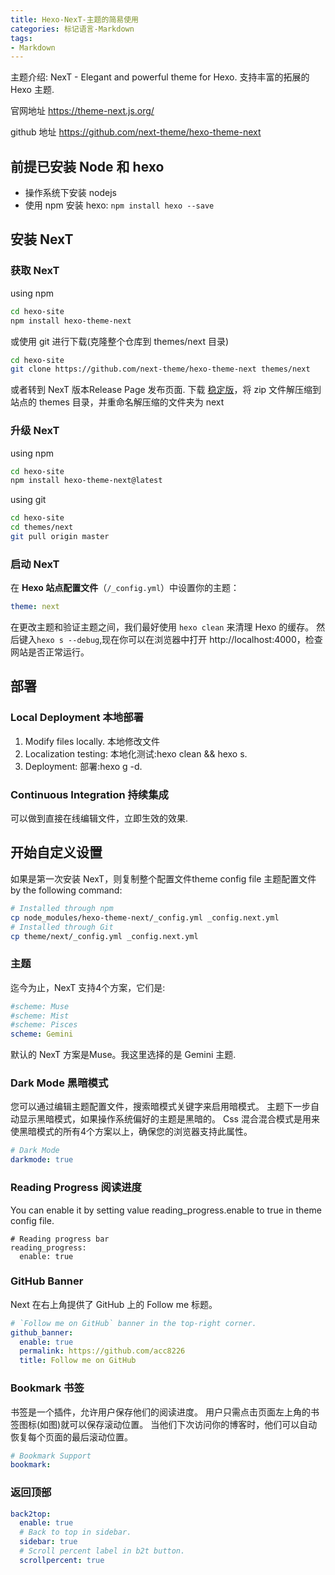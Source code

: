 ```yaml
---
title: Hexo-NexT-主题的简易使用
categories: 标记语言-Markdown
tags:
- Markdown
---
```


主题介绍:
NexT - Elegant and powerful theme for Hexo. 支持丰富的拓展的 Hexo 主题.

官网地址
<https://theme-next.js.org/>

github 地址
<https://github.com/next-theme/hexo-theme-next>

## 前提已安装 Node 和 hexo

* 操作系统下安装 nodejs
* 使用 npm 安装 hexo: `npm install hexo --save`

## 安装 NexT

### 获取 NexT

using npm

```bash
cd hexo-site
npm install hexo-theme-next
```

或使用 git 进行下载(克隆整个仓库到 themes/next 目录)

```bash
cd hexo-site
git clone https://github.com/next-theme/hexo-theme-next themes/next
```

或者转到 NexT 版本Release Page 发布页面. 下载 [稳定版](https://github.com/next-theme/hexo-theme-next/releases)，将 zip 文件解压缩到站点的 themes 目录，并重命名解压缩的文件夹为 next

### 升级 NexT

using npm

```sh
cd hexo-site
npm install hexo-theme-next@latest
```

using git

```sh
cd hexo-site
cd themes/next
git pull origin master
```

### 启动 NexT

在 **Hexo 站点配置文件**（`/_config.yml`）中设置你的主题：

```yml
theme: next
```

在更改主题和验证主题之间，我们最好使用 `hexo clean` 来清理 Hexo 的缓存。
然后键入`hexo s --debug`,现在你可以在浏览器中打开 http://localhost:4000，检查网站是否正常运行。

## 部署

### Local Deployment 本地部署

1. Modify files locally. 本地修改文件
2. Localization testing: 本地化测试:hexo clean && hexo s.
3. Deployment: 部署:hexo g -d.

### Continuous Integration 持续集成

可以做到直接在线编辑文件，立即生效的效果.

## 开始自定义设置

如果是第一次安装 NexT，则复制整个配置文件theme config file 主题配置文件 by the following command:

```sh
# Installed through npm
cp node_modules/hexo-theme-next/_config.yml _config.next.yml
# Installed through Git
cp theme/next/_config.yml _config.next.yml
```

### 主题

迄今为止，NexT 支持4个方案，它们是:

```yml
#scheme: Muse
#scheme: Mist
#scheme: Pisces
scheme: Gemini
```

默认的 NexT 方案是Muse。我这里选择的是 Gemini 主题.

### Dark Mode 黑暗模式

您可以通过编辑主题配置文件，搜索暗模式关键字来启用暗模式。 主题下一步自动显示黑暗模式，如果操作系统偏好的主题是黑暗的。 Css 混合混合模式是用来使黑暗模式的所有4个方案以上，确保您的浏览器支持此属性。

```yml
# Dark Mode
darkmode: true
```

### Reading Progress 阅读进度
You can enable it by setting value reading_progress.enable to true in theme config file.

```
# Reading progress bar
reading_progress:
  enable: true
```

### GitHub Banner

Next 在右上角提供了 GitHub 上的 Follow me 标题。

```yml
# `Follow me on GitHub` banner in the top-right corner.
github_banner:
  enable: true
  permalink: https://github.com/acc8226
  title: Follow me on GitHub
```

### Bookmark 书签

书签是一个插件，允许用户保存他们的阅读进度。 用户只需点击页面左上角的书签图标(如图)就可以保存滚动位置。 当他们下次访问你的博客时，他们可以自动恢复每个页面的最后滚动位置。

```yml
# Bookmark Support
bookmark:
```

### 返回顶部

```yml
back2top:
  enable: true
  # Back to top in sidebar.
  sidebar: true
  # Scroll percent label in b2t button.
  scrollpercent: true
```
